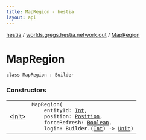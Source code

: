```yaml
---
title: MapRegion - hestia
layout: api
---
```


<div class='api-docs-breadcrumbs'><a href="../../index.html">hestia</a> / <a href="../index.html">worlds.gregs.hestia.network.out</a> / <a href="./index.html">MapRegion</a></div>

# MapRegion

<div class="signature"><code><span class="keyword">class </span><span class="identifier">MapRegion</span>&nbsp;<span class="symbol">:</span>&nbsp;<span class="identifier">Builder</span></code></div>

### Constructors

<table class="api-docs-table">
<tbody>
<tr>
<td markdown="1">

<a href="-init-.html">&lt;init&gt;</a>


</td>
<td markdown="1">
<div class="signature"><code><span class="identifier">MapRegion</span><span class="symbol">(</span><br/>&nbsp;&nbsp;&nbsp;&nbsp;<span class="parameterName" id="worlds.gregs.hestia.network.out.MapRegion$<init>(kotlin.Int, worlds.gregs.hestia.game.plugins.core.components.map.Position, kotlin.Boolean, kotlin.Function2((world.gregs.hestia.core.network.packets.Packet.Builder, kotlin.Int, kotlin.Unit)))/entityId">entityId</span><span class="symbol">:</span>&nbsp;<a href="https://kotlinlang.org/api/latest/jvm/stdlib/kotlin/-int/index.html"><span class="identifier">Int</span></a><span class="symbol">, </span><br/>&nbsp;&nbsp;&nbsp;&nbsp;<span class="parameterName" id="worlds.gregs.hestia.network.out.MapRegion$<init>(kotlin.Int, worlds.gregs.hestia.game.plugins.core.components.map.Position, kotlin.Boolean, kotlin.Function2((world.gregs.hestia.core.network.packets.Packet.Builder, kotlin.Int, kotlin.Unit)))/position">position</span><span class="symbol">:</span>&nbsp;<a href="../../worlds.gregs.hestia.game.plugins.core.components.map/-position/index.html"><span class="identifier">Position</span></a><span class="symbol">, </span><br/>&nbsp;&nbsp;&nbsp;&nbsp;<span class="parameterName" id="worlds.gregs.hestia.network.out.MapRegion$<init>(kotlin.Int, worlds.gregs.hestia.game.plugins.core.components.map.Position, kotlin.Boolean, kotlin.Function2((world.gregs.hestia.core.network.packets.Packet.Builder, kotlin.Int, kotlin.Unit)))/forceRefresh">forceRefresh</span><span class="symbol">:</span>&nbsp;<a href="https://kotlinlang.org/api/latest/jvm/stdlib/kotlin/-boolean/index.html"><span class="identifier">Boolean</span></a><span class="symbol">, </span><br/>&nbsp;&nbsp;&nbsp;&nbsp;<span class="parameterName" id="worlds.gregs.hestia.network.out.MapRegion$<init>(kotlin.Int, worlds.gregs.hestia.game.plugins.core.components.map.Position, kotlin.Boolean, kotlin.Function2((world.gregs.hestia.core.network.packets.Packet.Builder, kotlin.Int, kotlin.Unit)))/login">login</span><span class="symbol">:</span>&nbsp;<span class="identifier">Builder</span><span class="symbol">.</span><span class="symbol">(</span><a href="https://kotlinlang.org/api/latest/jvm/stdlib/kotlin/-int/index.html"><span class="identifier">Int</span></a><span class="symbol">)</span>&nbsp;<span class="symbol">-&gt;</span>&nbsp;<a href="https://kotlinlang.org/api/latest/jvm/stdlib/kotlin/-unit/index.html"><span class="identifier">Unit</span></a><span class="symbol">)</span></code></div>

</td>
</tr>
</tbody>
</table>
